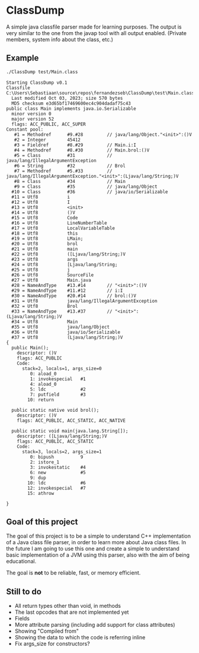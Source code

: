 # ClassDump

A simple java classfile parser made for learning purposes.
The output is very similar to the one from the javap tool with all output enabled. (Private members, system info about the class, etc.)


## Example

```bash
./ClassDump test/Main.class
```

```
Starting ClassDump v0.1
Classfile C:\Users\Sebastiaan\source\repos\fernandezseb\ClassDump\test\Main.class
  Last modified Oct 03, 2023; size 570 bytes
  MD5 checksum e3d65bf17469600ec4c904dadaf75c43
public class Main implements java.io.Serializable
  minor version 0
  major version 52
  flags: ACC_PUBLIC, ACC_SUPER
Constant pool:
   #1 = Methodref      #9.#28         // java/lang/Object."<init>":()V
   #2 = Integer        45412
   #3 = Fieldref       #8.#29         // Main.i:I
   #4 = Methodref      #8.#30         // Main.brol:()V
   #5 = Class          #31            // java/lang/IllegalArgumentException
   #6 = String         #32            // Brol
   #7 = Methodref      #5.#33         // java/lang/IllegalArgumentException."<init>":(Ljava/lang/String;)V
   #8 = Class          #34            // Main
   #9 = Class          #35            // java/lang/Object
  #10 = Class          #36            // java/io/Serializable
  #11 = Utf8           i
  #12 = Utf8           I
  #13 = Utf8           <init>
  #14 = Utf8           ()V
  #15 = Utf8           Code
  #16 = Utf8           LineNumberTable
  #17 = Utf8           LocalVariableTable
  #18 = Utf8           this
  #19 = Utf8           LMain;
  #20 = Utf8           brol
  #21 = Utf8           main
  #22 = Utf8           ([Ljava/lang/String;)V
  #23 = Utf8           args
  #24 = Utf8           [Ljava/lang/String;
  #25 = Utf8           j
  #26 = Utf8           SourceFile
  #27 = Utf8           Main.java
  #28 = NameAndType    #13.#14        // "<init>":()V
  #29 = NameAndType    #11.#12        // i:I
  #30 = NameAndType    #20.#14        // brol:()V
  #31 = Utf8           java/lang/IllegalArgumentException
  #32 = Utf8           Brol
  #33 = NameAndType    #13.#37        // "<init>":(Ljava/lang/String;)V
  #34 = Utf8           Main
  #35 = Utf8           java/lang/Object
  #36 = Utf8           java/io/Serializable
  #37 = Utf8           (Ljava/lang/String;)V
{
  public Main();
    descriptor: ()V
    flags: ACC_PUBLIC
    Code:
      stack=2, locals=1, args_size=0
         0: aload_0
         1: invokespecial   #1
         4: aload_0
         5: ldc             #2
         7: putfield        #3
        10: return

  public static native void brol();
    descriptor: ()V
    flags: ACC_PUBLIC, ACC_STATIC, ACC_NATIVE

  public static void main(java.lang.String[]);
    descriptor: ([Ljava/lang/String;)V
    flags: ACC_PUBLIC, ACC_STATIC
    Code:
      stack=3, locals=2, args_size=1
         0: bipush          9
         2: istore_1
         3: invokestatic    #4
         6: new             #5
         9: dup
        10: ldc             #6
        12: invokespecial   #7
        15: athrow

}
```


## Goal of this project

The goal of this project is to be a simple to understand C++ implementation of a Java class file parser, in order to learn more about Java class files.
In the future I am going to use this one and create a simple to understand basic implementation of a JVM using this parser, also with the aim of being educational.

The goal is **not** to be reliable, fast, or memory efficient.

## Still to do
* All return types other than void, in methods
* The last opcodes that are not implemented yet
* Fields
* More attribute parsing (including add support for class attributes)
* Showing "Compiled from"
* Showing the data to which the code is referring inline
* Fix args_size for constructors?

